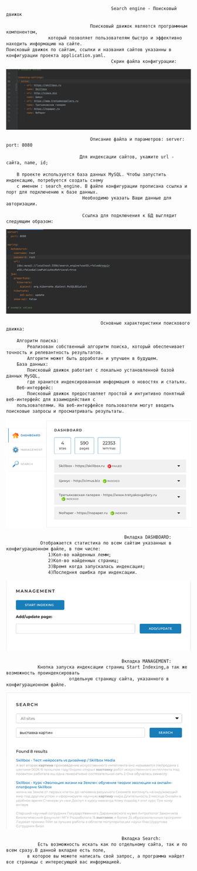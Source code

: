                                             Search engine - Поисковый движок

                                    Поисковый движок является программным компонентом,
                    который позволяет пользователям быстро и эффективно находить информацию на сайте.
    Поисковый движок по сайтам, ссылки и названия сайтов указанны в конфигурации проекта application.yaml.
                                            Скрин файла конфигурации:
![img.png](application.png)

                                    Описание файла и параметров: server: port: 8080

                                Для индексации сайтов, укажите url - сайта, name, id;

        В проекте используется база данных MySQL. Чтобы запустить индексацию, потребуется создать схему 
        с именем : search_engine. В файле конфигурации прописана ссылка и порт для подключению к базе данных. 
                                 Необходимо указать Ваши данные для авторизации.

                                 Ссылка для подключения к БД выглядит следующим образом:

![img.png](connectDB.png)

                                        Основные характеристики поискового движка:

        Алгоритм поиска:
            Реализован собственный алгоритм поиска, который обеспечивает точность и релевантность результатов.
            Алгоритм может быть доработан и улучшен в будущем.
        База данных: 
            Поисковый движок работает с локально установленной базой данных MySQL,
            где хранится индексированная информация о новостях и статьях.
        Веб-интерфейс: 
            Поисковый движок предоставляет простой и интуитивно понятный веб-интерфейс для взаимодействия с 
        пользователями. На веб-интерфейсе пользователи могут вводить поисковые запросы и просматривать результаты.

![img.png](DASHBOARD.png)

                                                 Вкладка DASHBOARD:
                 Отображается статистика по всем сайтам указанных в конфигурационном файле, в том числе:
                    1)Кол-во найденных лемм;
                    2)Кол-во найденных страниц;
                    3)Время когда запускалась индексация;
                    4)Последння ошибка при индексации.

![img.png](MENEGEMENT.png)

                                                Вкладка MANAGEMENT:
                Кнопка запуска индексации страниц Start Indexing,а так же возможность проиндексировать 
                            отдельную страницу сайта, указанного в конфигурационном файле.

![img.png](SEARCH.png)

                                                Вкладка Search:
                Есть возможность искать как по отдельному сайта, так и по всем сразу.В данной вкладке есть поле, 
            в которое вы можете написать свой запрос, а программа найдет все страницы с интересующей вас информацией.


